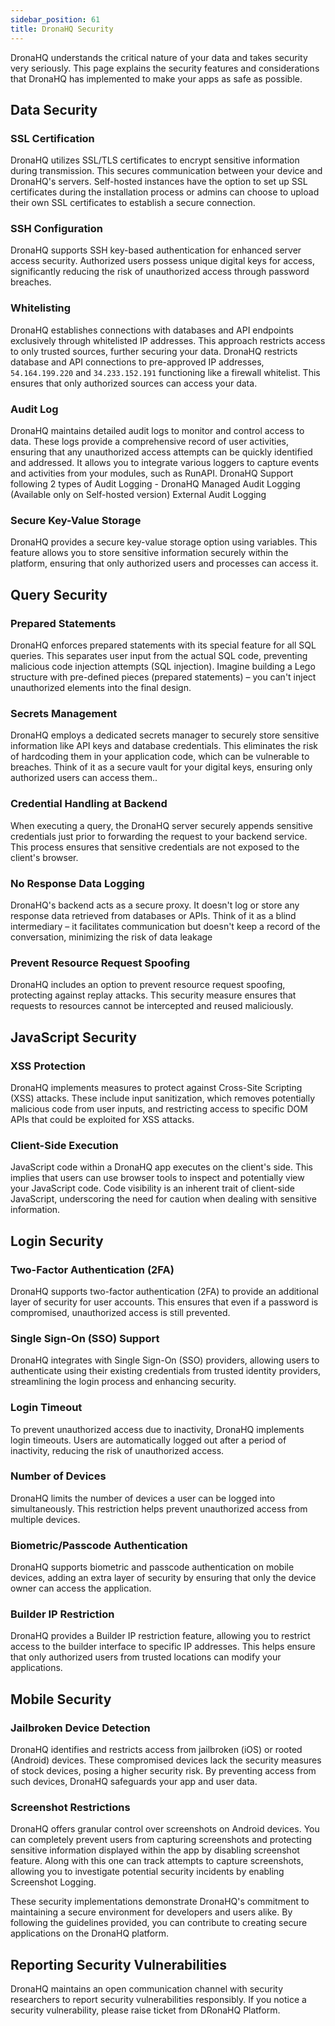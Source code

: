 ```yaml
---
sidebar_position: 61
title: DronaHQ Security
---
```


DronaHQ understands the critical nature of your data and takes security very seriously. This page explains the security features and considerations that DronaHQ has implemented to make your apps as safe as possible.

## Data Security
### SSL Certification

DronaHQ utilizes SSL/TLS certificates to encrypt sensitive information during transmission. This secures communication between your device and DronaHQ's servers. Self-hosted instances have the option to set up SSL certificates during the installation process or admins can choose to upload their own SSL certificates to establish a secure connection.

### SSH Configuration
DronaHQ supports SSH key-based authentication for enhanced server access security. Authorized users possess unique digital keys for access, significantly reducing the risk of unauthorized access through password breaches.

### Whitelisting

DronaHQ establishes connections with databases and API endpoints exclusively through whitelisted IP addresses. This approach restricts access to only trusted sources, further securing your data. DronaHQ restricts database and API connections to pre-approved IP addresses, `54.164.199.220` and `34.233.152.191` functioning like a firewall whitelist. This ensures that only authorized sources can access your data.

### Audit Log

DronaHQ maintains detailed audit logs to monitor and control access to data. These logs provide a comprehensive record of user activities, ensuring that any unauthorized access attempts can be quickly identified and addressed. It  allows you to integrate various loggers to capture events and activities from your modules, such as RunAPI. DronaHQ Support following 2 types of Audit Logging -
DronaHQ Managed Audit Logging (Available only on Self-hosted version)
External Audit Logging


### Secure Key-Value Storage
DronaHQ provides a secure key-value storage option using variables. This feature allows you to store sensitive information securely within the platform, ensuring that only authorized users and processes can access it.

## Query Security

### Prepared Statements

DronaHQ enforces prepared statements with its special feature for all SQL queries. This separates user input from the actual SQL code, preventing malicious code injection attempts (SQL injection). Imagine building a Lego structure with pre-defined pieces (prepared statements) – you can't inject unauthorized elements into the final design.

### Secrets Management

DronaHQ employs a dedicated secrets manager to securely store sensitive information like API keys and database credentials. This eliminates the risk of hardcoding them in your application code, which can be vulnerable to breaches. Think of it as a secure vault for your digital keys, ensuring only authorized users can access them..

### Credential Handling at Backend

When executing a query, the DronaHQ server securely appends sensitive credentials just prior to forwarding the request to your backend service. This process ensures that sensitive credentials are not exposed to the client's browser.

### No Response Data Logging

DronaHQ's backend acts as a secure proxy. It doesn't log or store any response data retrieved from databases or APIs. Think of it as a blind intermediary – it facilitates communication but doesn't keep a record of the conversation, minimizing the risk of data leakage


### Prevent Resource Request Spoofing
DronaHQ includes an option to prevent resource request spoofing, protecting against replay attacks. This security measure ensures that requests to resources cannot be intercepted and reused maliciously.
 

## JavaScript Security

### XSS Protection

DronaHQ implements measures to protect against Cross-Site Scripting (XSS) attacks.  These include input sanitization, which removes potentially malicious code from user inputs, and restricting access to specific DOM APIs that could be exploited for XSS attacks.

### Client-Side Execution

JavaScript code within a DronaHQ app executes on the client's side. This implies that users can use browser tools to inspect and potentially view your JavaScript code. Code visibility is an inherent trait of client-side JavaScript, underscoring the need for caution when dealing with sensitive information.

## Login Security

### Two-Factor Authentication (2FA)

DronaHQ supports two-factor authentication (2FA) to provide an additional layer of security for user accounts. This ensures that even if a password is compromised, unauthorized access is still prevented.

### Single Sign-On (SSO) Support

DronaHQ integrates with Single Sign-On (SSO) providers, allowing users to authenticate using their existing credentials from trusted identity providers, streamlining the login process and enhancing security.

### Login Timeout

To prevent unauthorized access due to inactivity, DronaHQ implements login timeouts. Users are automatically logged out after a period of inactivity, reducing the risk of unauthorized access.

### Number of Devices

DronaHQ limits the number of devices a user can be logged into simultaneously. This restriction helps prevent unauthorized access from multiple devices.

### Biometric/Passcode Authentication

DronaHQ supports biometric and passcode authentication on mobile devices, adding an extra layer of security by ensuring that only the device owner can access the application.


### Builder IP Restriction
DronaHQ provides a Builder IP restriction feature, allowing you to restrict access to the builder interface to specific IP addresses. This helps ensure that only authorized users from trusted locations can modify your applications.


## Mobile Security

### Jailbroken Device Detection

DronaHQ identifies and restricts access from jailbroken (iOS) or rooted (Android) devices. These compromised devices lack the security measures of stock devices, posing a higher security risk. By preventing access from such devices, DronaHQ safeguards your app and user data.

### Screenshot Restrictions

DronaHQ offers granular control over screenshots on Android devices. You can completely prevent users from capturing screenshots and protecting sensitive information displayed within the app by disabling screenshot feature. Along with this one can track attempts to capture screenshots, allowing you to investigate potential security incidents by enabling Screenshot Logging.


These security implementations demonstrate DronaHQ's commitment to maintaining a secure environment for developers and users alike. By following the guidelines provided, you can contribute to creating secure applications on the DronaHQ platform.

## Reporting Security Vulnerabilities

DronaHQ maintains an open communication channel with security researchers to report security vulnerabilities responsibly. If you notice a security vulnerability, please raise ticket from DRonaHQ Platform.

